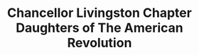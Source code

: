 ---
layout: repo
title: "Chancellor Livingston Chapter Daughters of The American Revolution"
id: 22542
permalink: repos/22542/
---